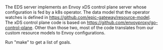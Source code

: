 The EDS server implements an Envoy xDS control plane server whose
configuration is fed by a k8s operator. The data model that the
operator watches is defined in
https://github.com/epic-gateway/resource-model. The xDS control plane
code is based on https://github.com/envoyproxy/go-control-plane. Other
than those two, most of the code translates from our custom resource
models to Envoy configurations.

Run "make" to get a list of goals.
